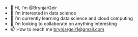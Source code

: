 - 👋 Hi, I’m @BrynjarGeir
- 👀 I’m interested in data science
- 🌱 I’m currently learning data science and cloud computing
- 💞️ I’m looking to collaborate on anything interesting
- 📫 How to reach me brynjargeir1@gmail.com

<!---
BrynjarGeir/BrynjarGeir is a ✨ special ✨ repository because its `README.md` (this file) appears on your GitHub profile.
You can click the Preview link to take a look at your changes.
--->
